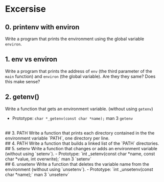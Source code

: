 # Excersise
## 0. printenv with environ
Write a program that prints the environment using the global variable `environ`.
<br>
## 1. env vs environ
Write a program that prints the address of `env` (the third parameter of the `main` function) and `environ` (the global variable). Are they they same? Does this make sense?
<br>
## 2. getenv()
Write a function that gets an environment variable. (without using `getenv`)
- Prototype: `char *_getenv(const char *name);`
man 3 `getenv`
<br>
## 3. PATH
Write a function that prints each directory contained in the the environment variable `PATH`, one directory per line.
<br>
## 4. PATH
Write a function that builds a linked list of the `PATH` directories.
<br>
## 5. setenv
Write a function that changes or adds an environment variable (without using `setenv`).
- Prototype: `int _setenv(const char *name, const char *value, int overwrite);`
man 3 `setenv`
<br>
## 6. unsetenv
Write a function that deletes the variable name from the environment (without using `unsetenv`).
- Prototype: `int _unsetenv(const char *name);`
man 3 `unsetenv`
<br>

